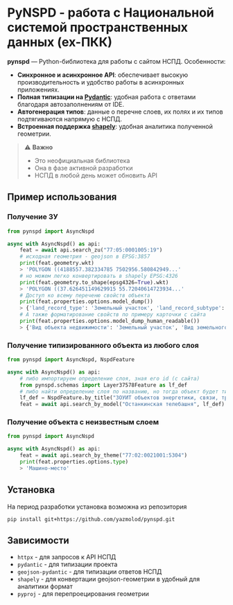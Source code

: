 # PyNSPD - работа с Национальной системой пространственных данных (ex-ПКК)

**pynspd** — Python-библиотека для работы с сайтом НСПД. Особенности:
- **Синхронное и асинхронное API**: обеспечивает высокую производительность и удобство работы в асинхронных приложениях.
- **Полная типизации на [Pydantic](https://github.com/pydantic/pydantic)**: удобная работа с ответами благодаря автозаполнениям от IDE.
- **Автогенерация типов**: данные о перечне слоев, их полях и их типов подтягиваются напрямую с НСПД.
- **Встроенная поддержка [shapely](https://github.com/shapely/shapely)**: удобная аналитика полученной геометрии.

> ⚠️ **Важно**
> - Это неофициальная библиотека
> - Она в фазе активной разработки
> - НСПД в любой день может обновить API

## Пример использования
### Получение ЗУ
```python
from pynspd import AsyncNspd

async with AsyncNspd() as api:
    feat = await api.search_zu("77:05:0001005:19")
    # исходная геометрия - geojson в EPSG:3857
    print(feat.geometry.wkt)
    > 'POLYGON ((4188557.382334785 7502956.580842949...'
    # но можем легко конвертировать в shapely EPSG:4326
    print(feat.geometry.to_shape(epsg4326=True).wkt)
    > 'POLYGON ((37.626451149629915 55.72040614723934...'
    # Доступ ко всему переченю свойств объекта
    print(feat.properties.options.model_dump())
    > {'land_record_type': 'Земельный участок', 'land_record_subtype': 'Землепользование', ...}
    # А также форматирование свойств по примеру карточки с сайта
    print(feat.properties.options.model_dump_human_readable())
    > {'Вид объекта недвижимости': 'Земельный участок', 'Вид земельного участка': 'Землепользование', ...}
```

### Получение типизированного объекта из любого слоя
```python
from pynspd import AsyncNspd, NspdFeature

async with AsyncNspd() as api:
    # либо импортируем определение слоя, зная его id (с сайта)
    from pynspd.schemas import Layer37578Feature as lf_def
    # либо найти определение слоя по названию, но тогда объект будет типизирован частично
    lf_def = NspdFeature.by_title("ЗОУИТ объектов энергетики, связи, транспорта") # IDE знает весь перечень слоев и подсказывает ввод
    feat = await api.search_by_model("Останкинская телебашня", lf_def)    
```

### Получение объекта с неизвестным слоем
```python
from pynspd import AsyncNspd

async with AsyncNspd() as api:
    feat = await api.search_by_theme("77:02:0021001:5304")
    print(feat.properties.options.type)
    > 'Машино-место'
```

## Установка
На период разработки установка возможна из репозитория 
```
pip install git+https://github.com/yazmolod/pynspd.git
```

## Зависимости
- `httpx` - для запросов к API НСПД
- `pydantic` - для типизации проекта
- `geojson-pydantic` - для типизации ответов НСПД
- `shapely` - для конвертации geojson-геометрии в удобный для аналитики формат
- `pyproj` - для перепроецирования геометрии